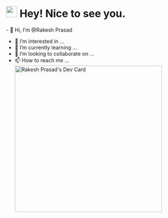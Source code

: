 <h1><img src="https://emojis.slackmojis.com/emojis/images/1531849430/4246/blob-sunglasses.gif?1531849430" width="30"/> Hey! Nice to see you.</h1>
- 👋 Hi, I’m @Rakesh Prasad

- 👀 I’m interested in ...
- 🌱 I’m currently learning ...
- 💞️ I’m looking to collaborate on ...
- 📫 How to reach me ...
<a href="https://app.daily.dev/rakesh_pra123"><img src="https://api.daily.dev/devcards/000b5794450d4ae1a0653df655d06bab.png?r=lhj" width="400" alt="Rakesh Prasad's Dev Card"/></a>
<!---
RakeshPrasad21/RakeshPrasad21 is a ✨ special ✨ repository because its `README.md` (this file) appears on your GitHub profile.
You can click the Preview link to take a look at your changes.
--->

